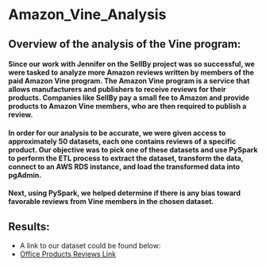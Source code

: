 # Amazon_Vine_Analysis

## Overview of the analysis of the Vine program:


#### Since our work with Jennifer on the SellBy project was so successful, we were tasked to analyze more Amazon reviews written by members of the paid Amazon Vine program. The Amazon Vine program is a service that allows manufacturers and publishers to receive reviews for their products. Companies like SellBy pay a small fee to Amazon and provide products to Amazon Vine members, who are then required to publish a review.
#### In order for our analysis to be accurate, we were given access to approximately 50 datasets, each one contains reviews of a specific product. Our objective was to pick one of these datasets and use PySpark to perform the ETL process to extract the dataset, transform the data, connect to an AWS RDS instance, and load the transformed data into pgAdmin. 

#### Next, using PySpark, we helped determine if there is any bias toward favorable reviews from Vine members in the chosen dataset.


## Results:


* A link to our dataset could be found below:
* [Office Products Reviews Link]("https://amazon-officereviews.s3.amazonaws.com/amazon_reviews_us_Office_Products_v1_00.tsv.gz")



